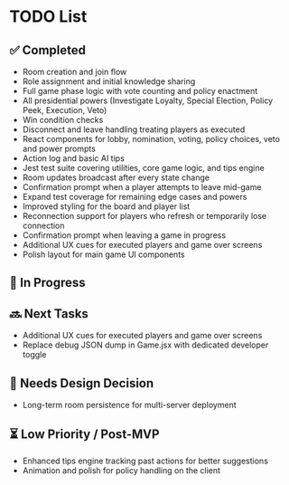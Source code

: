# TODO List

## ✅ Completed
- Room creation and join flow
- Role assignment and initial knowledge sharing
- Full game phase logic with vote counting and policy enactment
- All presidential powers (Investigate Loyalty, Special Election, Policy Peek, Execution, Veto)
- Win condition checks
- Disconnect and leave handling treating players as executed
- React components for lobby, nomination, voting, policy choices, veto and power prompts
- Action log and basic AI tips
- Jest test suite covering utilities, core game logic, and tips engine
- Room updates broadcast after every state change
- Confirmation prompt when a player attempts to leave mid-game
- Expand test coverage for remaining edge cases and powers
- Improved styling for the board and player list
- Reconnection support for players who refresh or temporarily lose connection
- Confirmation prompt when leaving a game in progress
- Additional UX cues for executed players and game over screens
- Polish layout for main game UI components

## 🔨 In Progress

## 🔜 Next Tasks
- Additional UX cues for executed players and game over screens
- Replace debug JSON dump in Game.jsx with dedicated developer toggle


## 🧠 Needs Design Decision
- Long-term room persistence for multi-server deployment

## ⏳ Low Priority / Post-MVP
- Enhanced tips engine tracking past actions for better suggestions
- Animation and polish for policy handling on the client
